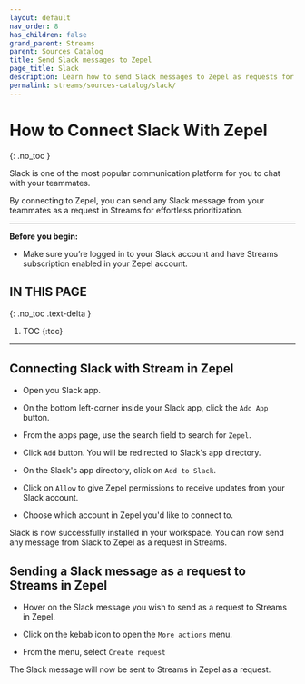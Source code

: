 ```yaml
---
layout: default
nav_order: 8
has_children: false
grand_parent: Streams
parent: Sources Catalog
title: Send Slack messages to Zepel
page_title: Slack
description: Learn how to send Slack messages to Zepel as requests for effortless prioritization.
permalink: streams/sources-catalog/slack/
---
```


# How to Connect Slack With Zepel
{: .no_toc }

Slack is one of the most popular communication platform for you to chat with your teammates. 

By connecting to Zepel, you can send any Slack message from your teammates as a request in Streams for effortless prioritization.

---

**Before you begin:** 

- Make sure you’re logged in to your Slack account and have Streams subscription enabled in your Zepel account.

## IN THIS PAGE
{: .no_toc .text-delta }

1. TOC
{:toc}

---

## Connecting Slack with Stream in Zepel

- Open you Slack app.

- On the bottom left-corner inside your Slack app, click the `Add App` button.

- From the apps page, use the search field to search for `Zepel`.

- Click `Add` button. You will be redirected to Slack's app directory.

- On the Slack's app directory, click on `Add to Slack`.

- Click on `Allow` to give Zepel permissions to receive updates from your Slack account.

- Choose which account in Zepel you'd like to connect to.

Slack is now successfully installed in your workspace. You can now send any message from Slack to Zepel as a request in Streams.

## Sending a Slack message as a request to Streams in Zepel

- Hover on the Slack message you wish to send as a request to Streams in Zepel.

- Click on the kebab icon to open the `More actions` menu.

- From the menu, select `Create request`

The Slack message will now be sent to Streams in Zepel as a request.